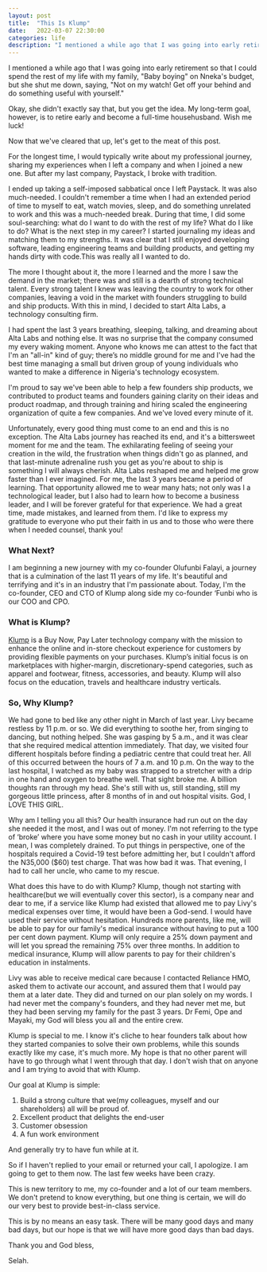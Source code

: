 ```yaml
---
layout: post
title:  "This Is Klump"
date:   2022-03-07 22:30:00
categories: life
description: "I mentioned a while ago that I was going into early retirement so that I could spend the rest of my life with my family, 'Baby boying' on Nneka's budget, but she shut me down, saying, 'Not on my watch! Get off your behind and do something useful with yourself.'"
---
```

I mentioned a while ago that I was going into early retirement so that I could spend the rest of my life with my family, "Baby boying" on Nneka's budget, but she shut me down, saying, "Not on my watch! Get off your behind and do something useful with yourself."

Okay, she didn't exactly say that, but you get the idea. My long-term goal, however, is to retire early and become a full-time househusband. Wish me luck!

Now that we've cleared that up, let's get to the meat of this post.

For the longest time, I would typically write about my professional journey, sharing my experiences when I left a company and when I joined a new one. But after my last company, Paystack, I broke with tradition. 

I ended up taking a self-imposed sabbatical once I left Paystack. It was also much-needed. I couldn't remember a time when I had an extended period of time to myself to eat, watch movies, sleep, and do something unrelated to work and this was a much-needed break. During that time, I did some soul-searching: what do I want to do with the rest of my life? What do I like to do? What is the next step in my career? I started journaling my ideas and matching them to my strengths. It was clear that I still enjoyed developing software, leading engineering teams and building products, and getting my hands dirty with code.This was really all I wanted to do. 

The more I thought about it, the more I learned and the more I saw the demand in the market; there was and still is a dearth of strong technical talent. Every strong talent I knew was leaving the country to work for other companies, leaving a void in the market with founders struggling to build and ship products. With this in mind, I decided to start Alta Labs, a technology consulting firm.

I had spent the last 3 years breathing, sleeping, talking, and dreaming about Alta Labs and nothing else. It was no surprise that the company consumed my every waking moment. Anyone who knows me can attest to the fact that I'm an "all-in" kind of guy; there’s no middle ground for me and I've had the best time managing a small but driven group of young individuals who wanted to make a difference in Nigeria's technology ecosystem. 

I'm proud to say we've been able to help a few founders ship products, we contributed to product teams and founders gaining clarity on their ideas and product roadmap, and through training and hiring scaled the engineering organization of quite a few companies. And we've loved every minute of it.

Unfortunately, every good thing must come to an end and this is no exception. The Alta Labs journey has reached its end, and it's a bittersweet moment for me and the team. The exhilarating feeling of seeing your creation in the wild, the frustration when things didn't go as planned, and that last-minute adrenaline rush you get as you're about to ship is something I will always cherish.
Alta Labs reshaped me and helped me grow faster than I ever imagined. For me, the last 3 years became a period of learning. That opportunity allowed me to wear many hats; not only was I a technological leader, but I also had to learn how to become a business leader, and I will be forever grateful for that experience. We had a great time, made mistakes, and learned from them. I'd like to express my gratitude to everyone who put their faith in us and to those who were there when I needed counsel, thank you!

### What Next?
I am beginning a new journey with my co-founder Olufunbi Falayi, a journey that is a culmination of the last 11 years of my life. It's beautiful and terrifying and it's in an industry that I'm passionate about. Today, I'm  the co-founder, CEO and CTO of Klump along side my co-founder ‘Funbi who is our COO and CPO.

### What is Klump?
[Klump](https://useklump.com) is a Buy Now, Pay Later technology company with the mission to enhance the online and in-store checkout experience for customers by providing flexible payments on your purchases. Klump’s initial focus is on marketplaces with higher-margin, discretionary-spend categories, such as apparel and footwear, fitness, accessories, and beauty. Klump will also focus on the education, travels and healthcare industry verticals.

### So, Why Klump?
We had gone to bed like any other night in March of last year. Livy became restless by 11 p.m. or so. We did everything to soothe her, from singing to dancing, but nothing helped. She was gasping by 5 a.m., and it was clear that she required medical attention immediately. That day, we visited four different hospitals before finding a pediatric centre that could treat her. All of this occurred between the hours of 7 a.m. and 10 p.m. On the way to the last hospital, I watched as my baby was strapped to a stretcher with a drip in one hand and oxygen to breathe well. That sight broke me. A billion thoughts ran through my head. She's still with us, still standing, still my gorgeous little princess, after 8 months of in and out hospital visits. God, I LOVE THIS GIRL.

Why am I telling you all this? Our health insurance had run out on the day she needed it the most, and I was out of money. I'm not referring to the type of ‘broke’ where you have some money but no cash in your utility account. I mean, I was completely drained. To put things in perspective, one of the hospitals required a Covid-19 test before admitting her, but I couldn't afford the N35,000 ($60) test charge. That was how bad it was. That evening, I had to call her uncle, who came to my rescue.

What does this have to do with Klump? Klump, though not starting with healthcare(but we will eventually cover this sector), is a company near and dear to me, if a service like Klump had existed that allowed me to pay Livy's medical expenses over time, it would have been a God-send. I would have used their service without hesitation. Hundreds more parents, like me, will be able to pay for our family's medical insurance without having to put a 100 per cent down payment. Klump will only require a 25% down payment and will let you spread the remaining 75% over three months. In addition to medical insurance, Klump will allow parents to pay for their children's education in instalments.

Livy was able to receive medical care because I contacted Reliance HMO, asked them to activate our account, and assured them that I would pay them at a later date. They did and turned on our plan solely on my words.  I had never met the company's founders, and they had never met me, but they had been serving my family for the past 3 years. Dr Femi, Ope and Mayaki, my God will bless you all and the entire crew.

Klump is special to me. I know it's cliche to hear founders talk about how they started companies to solve their own problems, while this sounds exactly like my case, it's much more. My hope is that no other parent will have to go through what I went through that day. I don't wish that on anyone and I am trying to avoid that with Klump.

Our goal at Klump is simple:

1) Build a strong culture that we(my colleagues, myself and our shareholders) all will be proud of.
2) Excellent product that delights the end-user
3) Customer obsession
4) A fun work environment

And generally try to have fun while at it.

So if I haven't replied to your email or returned your call, I apologize. I am going to get to them now. The last few weeks have been crazy.

This is new territory to me, my co-founder and a lot of our team members. We don't pretend to know everything, but one thing is certain, we will do our very best to provide best-in-class service.

This is by no means an easy task. There will be many good days and many bad days, but our hope is that we will have more good days than bad days.

Thank you and God bless,

Selah.